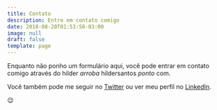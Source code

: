 ```yaml
---
title: Contato
description: Entre em contato comigo
date: 2018-08-20T01:53:58-03:00
image: null
draft: false
template: page
---
```


Enquanto não ponho um formulário aqui, você pode entrar em contato comigo através do hilder _arroba_ hildersantos _ponto_ com.

Você também pode me seguir no [Twitter](https://twitter.com/hildersantos) ou ver meu perfil no [LinkedIn](https://www.linkedin.com/in/hildersantos/).

:wink:
